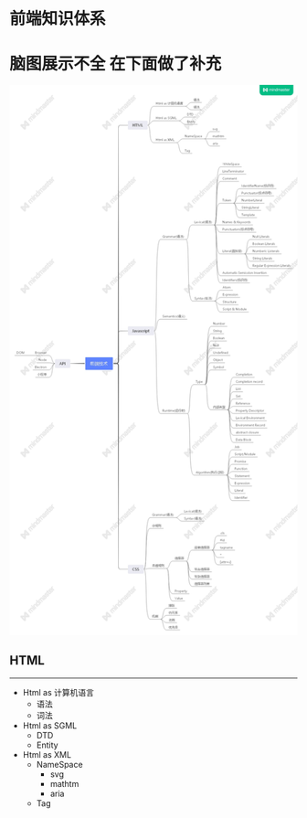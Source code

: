 # 前端知识体系
# 脑图展示不全 在下面做了补充
![Image text](https://github.com/446160375/Frontend-01-Template/blob/master/week01/img/qdjs.jpg)

## HTML
***
* Html as 计算机语言
  * 语法
  * 词法
* Html as SGML
  * DTD
  * Entity
* Html as XML
  * NameSpace
    * svg
    * mathtm
    * aria
  * Tag
    